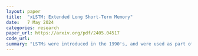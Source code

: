 ```yaml
---
layout: paper
title:  "xLSTM: Extended Long Short-Term Memory"
date:   7 May 2024
categories: research
paper_url: https://arxiv.org/pdf/2405.04517
code_url: 
summary: "LSTMs were introduced in the 1990's, and were used as part of the first Large Language Models (LLMs). Transformers have since passed LSTMs at scale. This study explores scaling LSTMs to billions of parameters using modern LLM techniques while addressing LSTM limitations. It introduces exponential gating with normalization and stabilization techniques and modifies the LSTM memory structure, creating (i) sLSTM with scalar memory, scalar update, and new memory mixing, and (ii) mLSTM with fully parallelizable matrix memory and covariance update. These extensions form xLSTM blocks, residually stacked into xLSTM architectures, enabling xLSTMs to perform comparably to state-of-the-art Transformers and State Space Models in performance and scaling."
---
```


